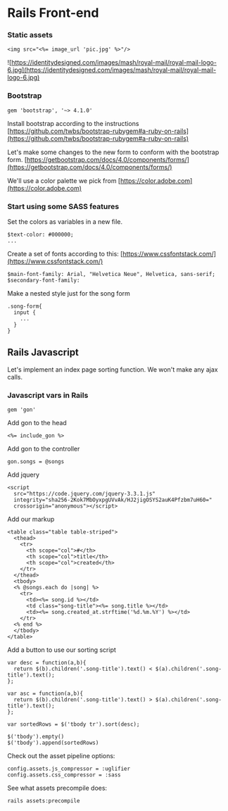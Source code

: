 # Rails Front-end

### Static assets

```
<img src="<%= image_url 'pic.jpg' %>"/>
```

![https://identitydesigned.com/images/mash/royal-mail/royal-mail-logo-6.jpg](https://identitydesigned.com/images/mash/royal-mail/royal-mail-logo-6.jpg)

### Bootstrap

```
gem 'bootstrap', '~> 4.1.0'
```

Install bootstrap according to the instructions
[https://github.com/twbs/bootstrap-rubygem#a-ruby-on-rails](https://github.com/twbs/bootstrap-rubygem#a-ruby-on-rails)

Let's make some changes to the new form to conform with the bootstrap form. [https://getbootstrap.com/docs/4.0/components/forms/](https://getbootstrap.com/docs/4.0/components/forms/)

We'll use a color palette we pick from [https://color.adobe.com](https://color.adobe.com)

### Start using some SASS features

Set the colors as variables in a new file.
```
$text-color: #000000;
...
```

Create a set of fonts according to this: [https://www.cssfontstack.com/](https://www.cssfontstack.com/)
```
$main-font-family: Arial, "Helvetica Neue", Helvetica, sans-serif;
$secondary-font-family:
```

Make a nested style just for the song form
```
.song-form{
  input {
    ...
  }
}
```
## Rails Javascript
Let's implement an index page sorting function. We won't make any ajax calls.

### Javascript vars in Rails

```
gem 'gon'
```

Add gon to the head
```
<%= include_gon %>
```

Add gon to the controller
```
gon.songs = @songs
```

Add jquery
```
<script
  src="https://code.jquery.com/jquery-3.3.1.js"
  integrity="sha256-2Kok7MbOyxpgUVvAk/HJ2jigOSYS2auK4Pfzbm7uH60="
  crossorigin="anonymous"></script>
```

Add our markup
```
<table class="table table-striped">
  <thead>
    <tr>
      <th scope="col">#</th>
      <th scope="col">title</th>
      <th scope="col">created</th>
    </tr>
  </thead>
  <tbody>
  <% @songs.each do |song| %>
    <tr>
      <td><%= song.id %></td>
      <td class="song-title"><%= song.title %></td>
      <td><%= song.created_at.strftime('%d.%m.%Y') %></td>
    </tr>
  <% end %>
  </tbody>
</table>
```

Add a button to use our sorting script
```
var desc = function(a,b){
  return $(b).children('.song-title').text() < $(a).children('.song-title').text();
};

var asc = function(a,b){
  return $(b).children('.song-title').text() > $(a).children('.song-title').text();
};

var sortedRows = $('tbody tr').sort(desc);

$('tbody').empty()
$('tbody').append(sortedRows)
```

Check out the asset pipeline options:

```
config.assets.js_compressor = :uglifier
config.assets.css_compressor = :sass
```

See what assets precompile does:
```
rails assets:precompile
```
